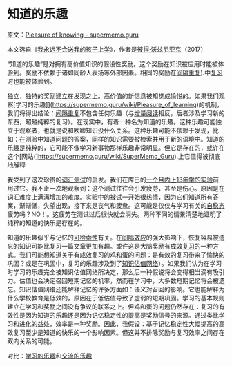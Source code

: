 # 知道的乐趣

原文：[Pleasure of knowing - supermemo.guru](https://supermemo.guru/wiki/Pleasure_of_knowing)

本文选自《[我永远不会送我的孩子上学](https://supermemo.guru/wiki/Problem_of_Schooling)》，作者是[彼得·沃兹尼亚克](https://supermemo.guru/wiki/Piotr_Wozniak)（2017）

“知道的乐趣”是对拥有高价值知识的假设性奖励。这个奖励在知识被应用时能被体验到。奖励不依赖于诸如同龄人表扬等外部因素。相同的奖励在[间隔重复](https://supermemo.guru/wiki/Spaced_repetition)).中[复习](https://supermemo.guru/wiki/Review)时也能被体验到。

独立，独特的奖励建立在发现之上。高价值的新信息被知觉成愉悦的。如果我们观察[学习的乐趣]](https://supermemo.guru/wiki/Pleasure_of_learning)的机制，我们将得出结论：[间隔重复](https://supermemo.guru/wiki/Spaced_repetition)不包含任何乐趣（与[增量阅读](https://supermemo.guru/wiki/Incremental_reading)相反，后者涉及学习新的东西，超越纯粹的复习）。在现实中，有着一种名为知道的乐趣。这种乐趣可能独立于观察者，也就是说和吹嘘知识没什么关系。这种乐趣可能不依赖于发现，比如：在测验中知道问题的答案，同样的知识需要被检索并用于新的语境中。知道的乐趣是纯粹的，它可能不像学习新事物那样乐趣非常明显。但它是存在的，或许在这个[网站(]https://supermemo.guru/wiki/SuperMemo_Guru).上它值得被彻底地解释

我受到了这次珍贵的[词汇测试](http://testyourvocab.com/)的启发。我们在库巴的[一个月内上13年学的实验](https://supermemo.guru/wiki/13_years_of_school_in_a_month)前用过它。我不止一次地观察到：这个测试往往会引发疲劳，甚至是伤心。原因是在词汇难度上满满增加的难度。实验中的被试一开始很热情，因为它们知道所有答案，渐渐低，失望出现，接下来是丧气和疲惫。这可能是仅仅与学习有关的[自稳态](https://supermemo.guru/wiki/Homeostatic)疲劳吗？NO！。这疲劳在测试过后很快就会消失。两种不同的情景清楚地证明了纯粹的知道的快乐是存在的。

知道的乐趣似乎与记忆的[可检索性](https://supermemo.guru/wiki/Memory_retrievability)有关。在[间隔效应](https://supermemo.guru/wiki/Spacing_effect)的强大影响下，恢复容易被遗忘的知识可能比复习一篇文章更加有趣。或许这是大脑奖励有成效[复习](https://supermemo.guru/wiki/Review)的一种方式。我们可能想知道关于有成效复习的鸡和蛋的问题：是有效的复习带来了愉快的巩固？或是在巩固中，复习的乐趣涉及到了[知识估值网络](https://supermemo.guru/wiki/Knowledge_valuation_network)）。如果我们认为在学习时学习的乐趣完全被知识估值网络所决定，那么后一种假说将会变得相当滴有吸引力。估值也会决定召回短期记忆的机率，然而在学习中，大多数短期记忆将会被遗忘。知识估值网络还能解释记忆的许多方面如：语义对召回的影响。它也能解释为什么学校教育是低效的，原因在于低估值导致了虚弱的短期巩固。学习的基本规则建立在学习和奖励之间没有争议的联系之上。但鸡和蛋的问题仍然存在：复习的有效性是因为知道的乐趣还是因为记忆稳定性的提高是奖励信号的来源。通过类比学习和进化的益处，效率是一种奖励。因此，我假设：基于记忆稳定性大幅提高的高效复习至少是知道的快乐的一个影响因素。但这并不排除奖励与复习效率之间存在双向关系的可能。

对比：[学习的乐趣](https://supermemo.guru/wiki/Pleasure_of_learning)和[交流的乐趣](https://supermemo.guru/wiki/Pleasure_of_communication)